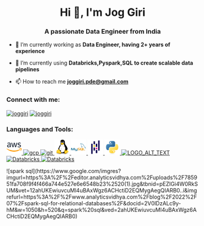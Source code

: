 <h1 align="center">Hi 👋, I'm Jog Giri</h1>
<h3 align="center">A passionate Data Engineer from India</h3>

- 🔭 I’m currently working as **Data Engineer, having 2+ years of experience**

- 🌱 I’m currently using **Databricks,Pyspark,SQL to create scalable data pipelines**

- 📫 How to reach me **joggiri.pde@gmail.com**

<h3 align="left">Connect with me:</h3>
<p align="left">
<a href="https://linkedin.com/in/joggiri" target="blank"><img align="center" src="https://raw.githubusercontent.com/rahuldkjain/github-profile-readme-generator/master/src/images/icons/Social/linked-in-alt.svg" alt="joggiri" height="30" width="40" /></a>
<a href="https://www.hackerrank.com/joggiri" target="blank"><img align="center" src="https://raw.githubusercontent.com/rahuldkjain/github-profile-readme-generator/master/src/images/icons/Social/hackerrank.svg" alt="joggiri" height="30" width="40" /></a>
 
</p>

<h3 align="left">Languages and Tools:</h3>
<p align="left"> 
  <a href="https://aws.amazon.com" target="_blank" rel="noreferrer"> <img src="https://raw.githubusercontent.com/devicons/devicon/master/icons/amazonwebservices/amazonwebservices-original-wordmark.svg" alt="aws" width="40" height="40"/> </a> 
  <a href="https://cloud.google.com" target="_blank" rel="noreferrer"> <img src="https://www.vectorlogo.zone/logos/google_cloud/google_cloud-icon.svg" alt="gcp" width="40" height="40"/> </a> 
  <a href="https://git-scm.com/" target="_blank" rel="noreferrer"> <img src="https://www.vectorlogo.zone/logos/git-scm/git-scm-icon.svg" alt="git" width="40" height="40"/> </a> 
  <a href="https://www.linux.org/" target="_blank" rel="noreferrer"> <img src="https://raw.githubusercontent.com/devicons/devicon/master/icons/linux/linux-original.svg" alt="linux" width="40" height="40"/> </a> 
  <a href="https://www.mysql.com/" target="_blank" rel="noreferrer"> <img src="https://raw.githubusercontent.com/devicons/devicon/master/icons/mysql/mysql-original-wordmark.svg" alt="mysql" width="40" height="40"/> </a> 
  <a href="https://pandas.pydata.org/" target="_blank" rel="noreferrer"> <img src="https://raw.githubusercontent.com/devicons/devicon/2ae2a900d2f041da66e950e4d48052658d850630/icons/pandas/pandas-original.svg" alt="pandas" width="40" height="40"/> </a> 
  <a href="https://www.python.org" target="_blank" rel="noreferrer"> <img src="https://raw.githubusercontent.com/devicons/devicon/master/icons/python/python-original.svg" alt="python" width="40" height="40"/> </a> 
  <a href="" target="_blank" rel="noreferrer"> <img src="https://www.google.com/url?sa=i&url=https%3A%2F%2Fsaturncloud.io%2Fglossary%2Fpyspark%2F&psig=AOvVaw3sqQPETV2JVv10ldo4C5X5&ust=1693718331963000&source=images&cd=vfe&opi=89978449&ved=0CBAQjRxqFwoTCNCX99CWi4EDFQAAAAAdAAAAABAE" alt="LOGO_ALT_TEXT" width="40" height="40"/> </a>
  <a href="LINK_TO_Databricks_PAGE" target="_blank" rel="noreferrer"> <img src="DATABRICKS_IMAGE_URL" alt="Databricks" width="40" height="40"/> </a>
  <a href="https://spark.apache.org/sql/" target="_blank" rel="noreferrer"> <img src="https://www.google.com/imgres?imgurl=https%3A%2F%2Feditor.analyticsvidhya.com%2Fuploads%2F785951fa708f9f4f466a744e527e6e6548b23%2520(1).jpg&tbnid=pEZIGi4W0RkSUM&vet=12ahUKEwiuvcuMl4uBAxWgz6ACHctiD2EQMygAegQIARB0..i&imgrefurl=https%3A%2F%2Fwww.analyticsvidhya.com%2Fblog%2F2022%2F07%2Fspark-sql-for-relational-databases%2F&docid=2V0lDzALc9y-hM&w=1050&h=520&q=spark%20sql&ved=2ahUKEwiuvcuMl4uBAxWgz6ACHctiD2EQMygAegQIARB0" alt="Databricks" width="40" height="40"/> </a>
</p>
![spark sql](https://www.google.com/imgres?imgurl=https%3A%2F%2Feditor.analyticsvidhya.com%2Fuploads%2F785951fa708f9f4f466a744e527e6e6548b23%2520(1).jpg&tbnid=pEZIGi4W0RkSUM&vet=12ahUKEwiuvcuMl4uBAxWgz6ACHctiD2EQMygAegQIARB0..i&imgrefurl=https%3A%2F%2Fwww.analyticsvidhya.com%2Fblog%2F2022%2F07%2Fspark-sql-for-relational-databases%2F&docid=2V0lDzALc9y-hM&w=1050&h=520&q=spark%20sql&ved=2ahUKEwiuvcuMl4uBAxWgz6ACHctiD2EQMygAegQIARB0)
